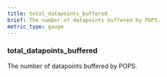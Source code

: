 ```yaml
---
title: total_datapoints_buffered
brief: The number of datapoints buffered by POPS.
metric_type: gauge
---
```

### total_datapoints_buffered

The number of datapoints buffered by POPS.